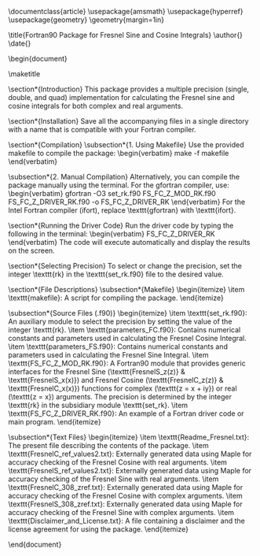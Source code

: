 \documentclass{article}
\usepackage{amsmath}
\usepackage{hyperref}
\usepackage{geometry}
\geometry{margin=1in}

\title{Fortran90 Package for Fresnel Sine and Cosine Integrals}
\author{}
\date{}

\begin{document}

\maketitle

\section*{Introduction}
This package provides a multiple precision (single, double, and quad) implementation for calculating the Fresnel sine and cosine integrals for both complex and real arguments.

\section*{Installation}
Save all the accompanying files in a single directory with a name that is compatible with your Fortran compiler.

\section*{Compilation}
\subsection*{1. Using Makefile}
Use the provided makefile to compile the package:
\begin{verbatim}
make -f makefile
\end{verbatim}

\subsection*{2. Manual Compilation}
Alternatively, you can compile the package manually using the terminal. For the gfortran compiler, use:
\begin{verbatim}
gfortran -O3 set_rk.f90 FS_FC_Z_MOD_RK.f90 FS_FC_Z_DRIVER_RK.f90 -o FS_FC_Z_DRIVER_RK
\end{verbatim}
For the Intel Fortran compiler (ifort), replace \texttt{gfortran} with \texttt{ifort}.

\section*{Running the Driver Code}
Run the driver code by typing the following in the terminal:
\begin{verbatim}
FS_FC_Z_DRIVER_RK
\end{verbatim}
The code will execute automatically and display the results on the screen.

\section*{Selecting Precision}
To select or change the precision, set the integer \texttt{rk} in the \texttt{set\_rk.f90} file to the desired value.

\section*{File Descriptions}
\subsection*{Makefile}
\begin{itemize}
    \item \texttt{makefile}: A script for compiling the package.
\end{itemize}

\subsection*{Source Files (.f90)}
\begin{itemize}
    \item \texttt{set\_rk.f90}: An auxiliary module to select the precision by setting the value of the integer \texttt{rk}.
    \item \texttt{parameters\_FC.f90}: Contains numerical constants and parameters used in calculating the Fresnel Cosine Integral.
    \item \texttt{parameters\_FS.f90}: Contains numerical constants and parameters used in calculating the Fresnel Sine Integral.
    \item \texttt{FS\_FC\_Z\_MOD\_RK.f90}: A Fortran90 module that provides generic interfaces for the Fresnel Sine (\texttt{FresnelS\_z(z)} \& \texttt{FresnelS\_x(x)}) and Fresnel Cosine (\texttt{FresnelC\_z(z)} \& \texttt{FresnelC\_x(x)}) functions for complex (\texttt{z = x + iy}) or real (\texttt{z = x}) arguments. The precision is determined by the integer \texttt{rk} in the subsidiary module \texttt{set\_rk}.
    \item \texttt{FS\_FC\_Z\_DRIVER\_RK.f90}: An example of a Fortran driver code or main program.
\end{itemize}

\subsection*{Text Files}
\begin{itemize}
    \item \texttt{Readme\_Fresnel.txt}: The present file describing the contents of the package.
    \item \texttt{FresnelC\_ref\_values2.txt}: Externally generated data using Maple for accuracy checking of the Fresnel Cosine with real arguments.
    \item \texttt{FresnelS\_ref\_values2.txt}: Externally generated data using Maple for accuracy checking of the Fresnel Sine with real arguments.
    \item \texttt{FresnelC\_308\_zref.txt}: Externally generated data using Maple for accuracy checking of the Fresnel Cosine with complex arguments.
    \item \texttt{FresnelS\_308\_zref.txt}: Externally generated data using Maple for accuracy checking of the Fresnel Sine with complex arguments.
    \item \texttt{Disclaimer\_and\_License.txt}: A file containing a disclaimer and the license agreement for using the package.
\end{itemize}

\end{document}


